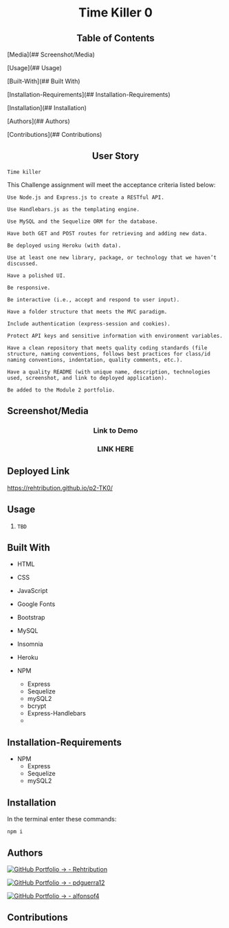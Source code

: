 <h1 align="center">Time Killer 0</h1>

<h2 align="center">Table of Contents</h2>

  [Media](## Screenshot/Media)
  
  [Usage](## Usage)
  
  [Built-With](## Built With)
  
  [Installation-Requirements](## Installation-Requirements)
  
  [Installation](## Installation)
  
  [Authors](## Authors) 

  [Contributions](## Contributions)
  

<h2 align="center">User Story</h2>

```
Time killer
```

This Challenge assignment will meet the acceptance criteria listed below:
```
Use Node.js and Express.js to create a RESTful API.

Use Handlebars.js as the templating engine.

Use MySQL and the Sequelize ORM for the database.

Have both GET and POST routes for retrieving and adding new data.

Be deployed using Heroku (with data).

Use at least one new library, package, or technology that we haven’t discussed.

Have a polished UI.

Be responsive.

Be interactive (i.e., accept and respond to user input).

Have a folder structure that meets the MVC paradigm.

Include authentication (express-session and cookies).

Protect API keys and sensitive information with environment variables.

Have a clean repository that meets quality coding standards (file structure, naming conventions, follows best practices for class/id naming conventions, indentation, quality comments, etc.).

Have a quality README (with unique name, description, technologies used, screenshot, and link to deployed application).

Be added to the Module 2 portfolio.
```

## Screenshot/Media
<h3 align="center">Link to Demo</h3>
<h3 align="center">LINK HERE</h3>


## Deployed Link
https://rehtribution.github.io/p2-TK0/

## Usage
1. ```TBD```



## Built With

- HTML
- CSS
- JavaScript
- Google Fonts
- Bootstrap

- MySQL
- Insomnia
- Heroku
- NPM
    - Express
    - Sequelize
    - mySQL2
    - bcrypt
    - Express-Handlebars
    - 


## Installation-Requirements
- NPM
    - Express
    - Sequelize
    - mySQL2
    
## Installation
In the terminal enter these commands:
```
npm i
```

## Authors

[![GitHub Portfolio -> - Rehtribution](https://img.shields.io/badge/GitHub_Portfolio_-->-Rehtribution-darkred?style=for-the-badge)](https://github.com/Rehtribution)

[![GitHub Portfolio -> - pdguerra12](https://img.shields.io/badge/GitHub_Portfolio_-->-pdguerra12-darkblue?style=for-the-badge)](https://github.com/pdguerra12)

[![GitHub Portfolio -> - alfonsof4](https://img.shields.io/badge/GitHub_Portfolio_-->-alfonsof4-darkgreen?style=for-the-badge)](https://github.com/alfonsof4)

## Contributions


